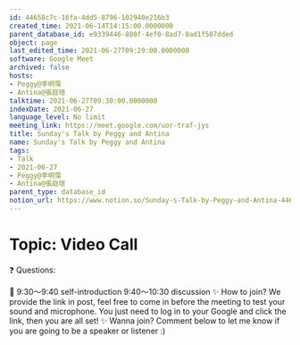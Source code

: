 ```yaml
---
id: 44658c7c-16fa-4dd5-8796-102940e216b3
created_time: 2021-06-14T14:15:00.0000000
parent_database_id: e9339446-880f-4ef0-8ad7-8ad1f507dded
object: page
last_edited_time: 2021-06-27T09:29:00.0000000
software: Google Meet
archived: false
hosts:
- Peggy@李明霈
- Antina@張庭瑄
talktime: 2021-06-27T09:30:00.0000000
indexDate: 2021-06-27
language_level: No limit
meeting_link: https://meet.google.com/uor-traf-jys
title: Sunday's Talk by Peggy and Antina
name: Sunday's Talk by Peggy and Antina
tags:
- Talk
- 2021-06-27
- Peggy@李明霈
- Antina@張庭瑄
parent_type: database_id
notion_url: https://www.notion.so/Sunday-s-Talk-by-Peggy-and-Antina-44658c7c16fa4dd58796102940e216b3
---
```


# Topic: Video Call  
❓
Questions:
   
   
   
   
   
📅
9:30～9:40 self-introduction
9:40～10:30 discussion
✨
How to join?
We provide the link in post, feel free to come in before the meeting to test your sound and microphone. You just need to log in to your Google and click the link, then you are all set!
✨
Wanna join?
Comment below to let me know if you are going to be a speaker or listener :)

